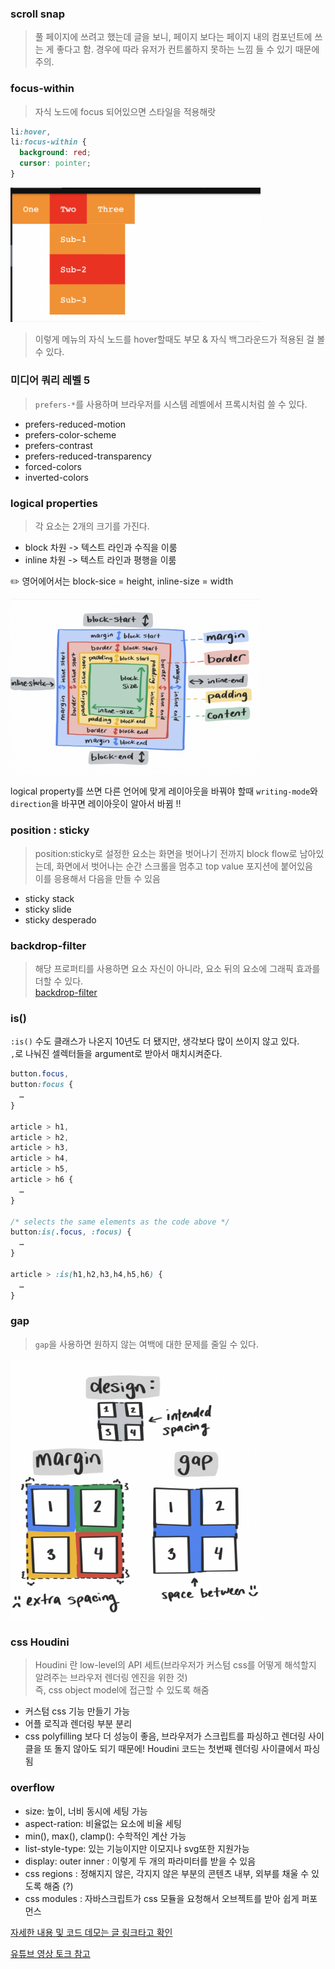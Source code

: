 ### scroll snap
> 풀 페이지에 쓰려고 했는데 글을 보니, 페이지 보다는 페이지 내의 컴포넌트에 쓰는 게 좋다고 함. 경우에 따라 유저가 컨트롤하지 못하는 느낌 들 수 있기 때문에 주의.

### focus-within
> 자식 노드에 focus 되어있으면 스타일을 적용해랏 

```css
li:hover,
li:focus-within {
  background: red;
  cursor: pointer;
}
```

<img src="../images/focus-within.png" width="400">

> 이렇게 메뉴의 자식 노드를 hover할때도 부모 & 자식 백그라운드가 적용된 걸 볼 수 있다. 

### 미디어 쿼리 레벨 5
> `prefers-*`를 사용하며 브라우저를 시스템 레벨에서 프록시처럼 쓸 수 있다.

- prefers-reduced-motion
- prefers-color-scheme
- prefers-contrast
- prefers-reduced-transparency
- forced-colors
- inverted-colors

### logical properties
> 각 요소는 2개의 크기를 가진다.
- block 차원 -> 텍스트 라인과 수직을 이룸
- inline 차원 -> 텍스트 라인과 평행을 이룸

✏️ 영어에어서는 block-sice = height, inline-size = width

<img src="../images/logical.png" width="400">

logical property를 쓰면 다른 언어에 맞게 레이아웃을 바꿔야 할때 `writing-mode`와 `direction`을 바꾸면 레이아웃이 알아서 바뀜 !! 

### position : sticky
> position:sticky로 설정한 요소는 화면을 벗어나기 전까지 block flow로 남아있는데, 화면에서 벗어나는 순간 스크롤을 멈추고 top value 포지션에 붙어있음\
이를 응용해서 다음을 만들 수 있음

- sticky stack
- sticky slide 
- sticky desperado

### backdrop-filter 
> 해당 프로퍼티를 사용하면 요소 자신이 아니라, 요소 뒤의 요소에 그래픽 효과를 더할 수 있다.\
[backdrop-filter](https://web.dev/backdrop-filter/)


### is()
`:is()` 수도 클래스가 나온지 10년도 더 됐지만, 생각보다 많이 쓰이지 않고 있다.\
`,`로 나눠진 셀렉터들을  argument로 받아서 매치시켜준다.

```css
button.focus,
button:focus {
  …
}

article > h1,
article > h2,
article > h3,
article > h4,
article > h5,
article > h6 {
  …
}

/* selects the same elements as the code above */
button:is(.focus, :focus) {
  …
}

article > :is(h1,h2,h3,h4,h5,h6) {
  …
}
```
### gap
> `gap`을 사용하면 원하지 않는 여백에 대한 문제를 줄일 수 있다. 
<img src="../images/gap.png" width="400">

### css Houdini
> Houdini 란 low-level의 API 세트(브라우저가 커스텀 css를 어떻게 해석할지 알려주는 브라우저 렌더링 엔진을 위한 것)\
즉, css object model에 접근할 수 있도록 해줌

- 커스텀 css 기능 만들기 가능
- 어플 로직과 렌더링 부분 분리
- css polyfilling 보다 더 성능이 좋음, 브라우저가 스크립트를 파싱하고 렌더링 사이클을 또 돌지 않아도 되기 때문에! Houdini 코드는 첫번째 렌더링 사이클에서 파싱됨

### overflow
- size: 높이, 너비 동시에 세팅 가능
- aspect-ration: 비율없는 요소에 비율 세팅
- min(), max(), clamp(): 수학적인 계산 가능
- list-style-type: 있는 기능이지만 이모지나 svg또한 지원가능
- display: outer inner : 이렇게 두 개의 파라미터를 받을 수 있음 
- css regions : 정해지지 않은, 각지지 않은 부분의 콘텐츠 내부, 외부를 채울 수 있도록 해줌 (?)
- css modules : 자바스크립트가 css 모듈을 요청해서 오브젝트를 받아 쉽게 퍼포먼스 

[자세한 내용 및 코드 데모는 글 링크타고 확인](https://web.dev/next-gen-css-2019/#scroll-snap)

[유튜브 영상 토크 참고](https://youtu.be/-oyeaIirVC0?t=1825)